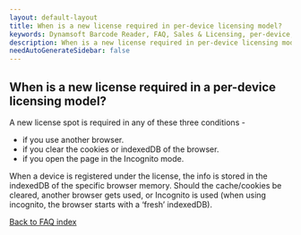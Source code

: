 ```yaml
---
layout: default-layout
title: When is a new license required in per-device licensing model?
keywords: Dynamsoft Barcode Reader, FAQ, Sales & Licensing, per-device, new license
description: When is a new license required in per-device licensing model?
needAutoGenerateSidebar: false
---
```


## When is a new license required in a per-device licensing model?

A new license spot is required in any of these three conditions -

- if you use another browser.
- if you clear the cookies or indexedDB of the browser.
- if you open the page in the Incognito mode.

When a device is registered under the license, the info is stored in the indexedDB of the specific browser memory. Should the cache/cookies be cleared, another browser gets used, or Incognito is used (when using incognito, the browser starts with a ‘fresh’ indexedDB).

[Back to FAQ index](index.md)
